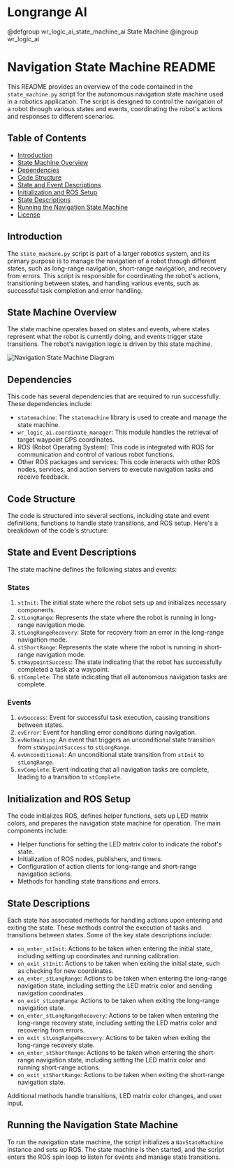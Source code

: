 # Longrange AI

@defgroup wr_logic_ai_state_machine_ai State Machine
@ingroup wr_logic_ai


# Navigation State Machine README

This README provides an overview of the code contained in the `state_machine.py` script for the autonomous navigation state machine used in a robotics application. The script is designed to control the navigation of a robot through various states and events, coordinating the robot's actions and responses to different scenarios.

## Table of Contents
- [Introduction](#introduction)
- [State Machine Overview](#state-machine-overview)
- [Dependencies](#dependencies)
- [Code Structure](#code-structure)
- [State and Event Descriptions](#state-and-event-descriptions)
- [Initialization and ROS Setup](#initialization-and-ros-setup)
- [State Descriptions](#state-descriptions)
- [Running the Navigation State Machine](#running-the-navigation-state-machine)
- [License](#license)

## Introduction

The `state_machine.py` script is part of a larger robotics system, and its primary purpose is to manage the navigation of a robot through different states, such as long-range navigation, short-range navigation, and recovery from errors. This script is responsible for coordinating the robot's actions, transitioning between states, and handling various events, such as successful task completion and error handling.

## State Machine Overview

The state machine operates based on states and events, where states represent what the robot is currently doing, and events trigger state transitions. The robot's navigation logic is driven by this state machine.

![Navigation State Machine Diagram](NavigationStateMachine.png)

## Dependencies

This code has several dependencies that are required to run successfully. These dependencies include:
- `statemachine`: The `statemachine` library is used to create and manage the state machine.
- `wr_logic_ai.coordinate_manager`: This module handles the retrieval of target waypoint GPS coordinates.
- ROS (Robot Operating System): This code is integrated with ROS for communication and control of various robot functions.
- Other ROS packages and services: This code interacts with other ROS nodes, services, and action servers to execute navigation tasks and receive feedback.

## Code Structure

The code is structured into several sections, including state and event definitions, functions to handle state transitions, and ROS setup. Here's a breakdown of the code's structure:

## State and Event Descriptions

The state machine defines the following states and events:

### States
1. `stInit`: The initial state where the robot sets up and initializes necessary components.
2. `stLongRange`: Represents the state where the robot is running in long-range navigation mode.
3. `stLongRangeRecovery`: State for recovery from an error in the long-range navigation mode.
4. `stShortRange`: Represents the state where the robot is running in short-range navigation mode.
5. `stWaypointSuccess`: The state indicating that the robot has successfully completed a task at a waypoint.
6. `stComplete`: The state indicating that all autonomous navigation tasks are complete.

### Events
1. `evSuccess`: Event for successful task execution, causing transitions between states.
2. `evError`: Event for handling error conditions during navigation.
3. `evNotWaiting`: An event that triggers an unconditional state transition from `stWaypointSuccess` to `stLongRange`.
4. `evUnconditional`: An unconditional state transition from `stInit` to `stLongRange`.
5. `evComplete`: Event indicating that all navigation tasks are complete, leading to a transition to `stComplete`.

## Initialization and ROS Setup

The code initializes ROS, defines helper functions, sets up LED matrix colors, and prepares the navigation state machine for operation. The main components include:

- Helper functions for setting the LED matrix color to indicate the robot's state.
- Initialization of ROS nodes, publishers, and timers.
- Configuration of action clients for long-range and short-range navigation actions.
- Methods for handling state transitions and errors.

## State Descriptions

Each state has associated methods for handling actions upon entering and exiting the state. These methods control the execution of tasks and transitions between states. Some of the key state descriptions include:

- `on_enter_stInit`: Actions to be taken when entering the initial state, including setting up coordinates and running calibration.
- `on_exit_stInit`: Actions to be taken when exiting the initial state, such as checking for new coordinates.
- `on_enter_stLongRange`: Actions to be taken when entering the long-range navigation state, including setting the LED matrix color and sending navigation coordinates.
- `on_exit_stLongRange`: Actions to be taken when exiting the long-range navigation state.
- `on_enter_stLongRangeRecovery`: Actions to be taken when entering the long-range recovery state, including setting the LED matrix color and recovering from errors.
- `on_exit_stLongRangeRecovery`: Actions to be taken when exiting the long-range recovery state.
- `on_enter_stShortRange`: Actions to be taken when entering the short-range navigation state, including setting the LED matrix color and running short-range actions.
- `on_exit_stShortRange`: Actions to be taken when exiting the short-range navigation state.

Additional methods handle transitions, LED matrix color changes, and user input.

## Running the Navigation State Machine

To run the navigation state machine, the script initializes a `NavStateMachine` instance and sets up ROS. The state machine is then started, and the script enters the ROS spin loop to listen for events and manage state transitions.
